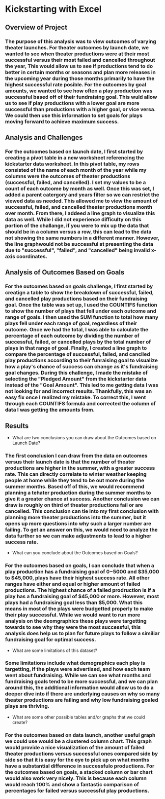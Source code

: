 # Kickstarting with Excel

## Overview of Project

### The purpose of this analysis was to view outcomes of varying theater launches. For theater outcomes by launch date, we wanted to see when theater productions were at their most successful versus their most failed and cancelled throughout the year, This would allow us to see if productions tend to do better in certain months or seasons and plan more releases in the upcoming year during those months primarily to have the highest successful rate posible. For the outcomes by goal amounts, we wanted to see how often a play production was successful based off of their fundraising goal. This wuld allow us to see if play productions with a lower goal are more successful than productions with a higher goal, or vice versa. We could then use this information to set goals for plays moving forward to achieve maximum success.

## Analysis and Challenges

### For the outcomes based on launch date, I first started by creating a pivot table in a new worksheet referencing the kickstarter data worksheet. In this pivot table, my rows consisted of the name of each month of the year while my columns were the outcomes of theater productions (successful, failed, and cancelled). I set my values to be a count of each outcome by month as well. Once this was set, I added a parent catergory and years filter so we can restrict the viewed data as needed. This allowed me to view the amount of successful, failed, and cancelled theater productions month over month. From there, I addeed a line graph to visualize this data as well. While I did not experience difficulty on this portion of the challange, if you were to mix up the data that should be in a column versus a row, this can lead to the data not showing the same numbers in a different manner. However, the line graphwould not be successful at presenting the data due to "successful", "failed", and "cancelled" being invalid x-axis coordinates.

## Analysis of Outcomes Based on Goals

### For the outcomes based on goals challenge, I first started by creatign a table to show the breakdown of successful, failed, and cancelled play productions based on their fundraising goal. Once the table was set up, I used the COUNTIFS function to show the number of plays that fell under each outcome and range of goals. I then used the SUM function to total how many plays fell under each range of goal, regardless of their outcome. Once we had the total, I was able to calculate the percentage of each outcome by dividing the number of successful, failed, or cancelled plays by the total number of plays in that range of goal. Finally, I created a line graph to compare the percentage of successful, failed, and canclled play productions according to their funraising goal to visualize how a play's chance of success can change as it's fundraising goal changes. During this challenge, I made the mistake of selecting the "Pledged Amount" from the kickstarter data instead of the "Goal Amount". This led to me getting data I was not looking for and incorrect results. Thankfully, this was an easy fix once I realized my mistake. To correct this, I went through each COUNTIFS formula and corrected the column of data I was getting the amounts from. 

## Results

- What are two conclusions you can draw about the Outcomes based on Launch Date?

### The first conclusion I can draw from the data on outcomes versus their launch date is that the number of theater productions are higher in the summer, with a greater success rate. This can directly correlate to winter weather keeping people at home while they tend to be out more during the summer months. Based off of this, we would recommend planning a tehater production during the summer months to give it a greater chance at success. Another conclusion we can draw is roughly on third of theater productions fail or are cancelled. This conclusion can tie into my first conclusion with planning more theater productions into the summer, but it opens up more questions into why such a larger number are failing. To get an answer on this, we would need to analyze the data further so we can make adjustments to lead to a higher success rate. 

- What can you conclude about the Outcomes based on Goals?

### For the outcomes based on goals, I can conclude that when a play production has a fundraising goal of $0-$5000 and $35,000 to $45,000, plays have their highest success rate. All other ranges have either and equal or higher amount of failed productions. The highest chance of a failed prodruction is if a play has a fundraising goal of $45,000 or more. However, most plays had a fundraising goal less than $5,000. What this means in most of the plays were budgetted properly to make their play successful. While we would want to run more analysis on the deomgraphics these plays were targetting towards to see why they were the most successful, this analysis does help us to plan for future plays to follow a similiar fundraising goal for optimal success. 

- What are some limitations of this dataset?

### Some limitations include what demographics each play is targetting, if the plays were advertised, and how each team went about fundraising. While we can see what months and fundraising goals tend to be more successful, and we can plan around this, the additional information would allow us to do a deeper dive into if there are underlying causes on why so many theater productions are failing and why low fundraising goaled plays are thriving. 

- What are some other possible tables and/or graphs that we could create?

### For the outcomes based on data launch, another useful graph we could use would be a clustered column chart. This graph would provide a nice visualization of the amount of failed theater productions versus successful ones compared side by side so that it is easy for the eye to pick up on what months have a substantial difference in successfulo productions. For the outcomes based on goals, a stacked column or bar chart would also work very nicely. This is because each column would reach 100% and show a fantastic comparison of percentages for failed versus successful play productions. 
